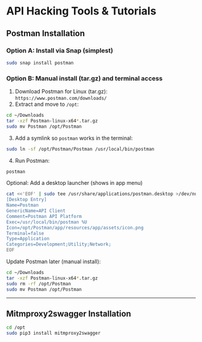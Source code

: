 # API Hacking Tools & Tutorials

## Postman Installation
### Option A: Install via Snap (simplest)
```bash
sudo snap install postman
```

### Option B: Manual install (tar.gz) and terminal access
1. Download Postman for Linux (tar.gz): `https://www.postman.com/downloads/`
2. Extract and move to `/opt`:
```bash
cd ~/Downloads
tar -xzf Postman-linux-x64*.tar.gz
sudo mv Postman /opt/Postman
```
3. Add a symlink so `postman` works in the terminal:
```bash
sudo ln -sf /opt/Postman/Postman /usr/local/bin/postman
```
4. Run Postman:
```bash
postman
```

Optional: Add a desktop launcher (shows in app menu)
```bash
cat <<'EOF' | sudo tee /usr/share/applications/postman.desktop >/dev/null
[Desktop Entry]
Name=Postman
GenericName=API Client
Comment=Postman API Platform
Exec=/usr/local/bin/postman %U
Icon=/opt/Postman/app/resources/app/assets/icon.png
Terminal=false
Type=Application
Categories=Development;Utility;Network;
EOF
```

Update Postman later (manual install):
```bash
cd ~/Downloads
tar -xzf Postman-linux-x64*.tar.gz
sudo rm -rf /opt/Postman
sudo mv Postman /opt/Postman
```

 ---
 ## Mitmproxy2swagger Installation

 ```bash
cd /opt
sudo pip3 install mitmproxy2swagger
```

